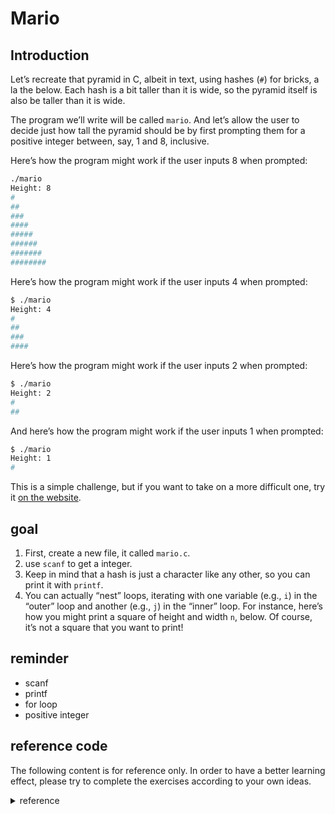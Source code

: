 # Mario

## Introduction

Let’s recreate that pyramid in C, albeit in text, using hashes (`#`) for bricks, a la the below. Each hash is a bit taller than it is wide, so the pyramid itself is also be taller than it is wide.

The program we’ll write will be called `mario`. And let’s allow the user to decide just how tall the pyramid should be by first prompting them for a positive integer between, say, 1 and 8, inclusive.

Here’s how the program might work if the user inputs 8 when prompted:

```bash
./mario
Height: 8
#
##
###
####
#####
######
#######
########
```

Here’s how the program might work if the user inputs 4 when prompted:

```bash
$ ./mario
Height: 4
#
##
###
####
```

Here’s how the program might work if the user inputs 2 when prompted:

```bash
$ ./mario
Height: 2
#
##
```

And here’s how the program might work if the user inputs 1 when prompted:

```bash
$ ./mario
Height: 1
#
```

This is a simple challenge, but if you want to take on a more difficult one, try it [on the website](https://cs50.harvard.edu/x/2020/psets/1/).

## goal

1. First, create a new file, it called `mario.c`.
2. use `scanf` to get a integer.
3. Keep in mind that a hash is just a character like any other, so you can print it with `printf`.
4. You can actually “nest” loops, iterating with one variable (e.g., `i`) in the “outer” loop and another (e.g., `j`) in the “inner” loop. For instance, here’s how you might print a square of height and width `n`, below. Of course, it’s not a square that you want to print!

## reminder

- scanf
- printf
- for loop
- positive integer

## reference code

The following content is for reference only. In order to have a better learning effect, please try to complete the exercises according to your own ideas.

<details>
<summary>reference</summary>

```C
# include <stdio.h>

void main(){
    int n;
    printf("Height:");
    scanf("%d",&n);
    for (int i = 0; i < n; i++)
    {
        for (int j = 0; j < i+1; j++)
        {
            printf("#");
        }
    printf("\n");
    }
}
```

</details>